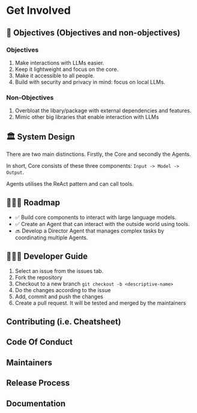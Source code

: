 # Get Involved

## 🎯 Objectives (Objectives and non-objectives)

### Objectives

1. Make interactions with LLMs easier.
2. Keep it lightweight and focus on the core.
3. Make it accessible to all people.
4. Build with security and privacy in mind: focus on local LLMs.

### Non-Objectives

1. Overbloat the libary/package with external dependencies and features.
2. Mimic other big libraries that enable interaction with LLMs

## 🏛️ System Design

There are two main distinctions. Firstly, the Core and secondly the Agents.

In short, Core consists of these three components: `Input -> Model -> Output`.

Agents utilises the ReAct pattern and can call tools.

## 🚴🏽‍♂️ Roadmap

- ✅ Build core components to interact with large language models.
- ✅ Create an Agent that can interact with the outside world using tools.
- 🔜 Develop a Director Agent that manages complex tasks by coordinating multiple Agents.

## 🧑🏽‍💻 Developer Guide

1. Select an issue from the issues tab.
2. Fork the repository
3. Checkout to a new branch `git checkout -b <descriptive-name>`
4. Do the changes according to the issue
5. Add, commit and push the changes
6. Create a pull request. It will be tested and merged by the maintainers

## Contributing (i.e. Cheatsheet)

## Code Of Conduct

## Maintainers

## Release Process

## Documentation
